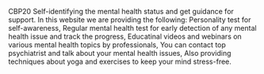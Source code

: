 CBP20
Self-identifying the mental health status and get guidance for support.
In this website we are providing the following:
Personality test for self-awareness,
Regular mental health test for early detection of any mental health issue and track the progress,
Educatinal videos and webinars on various mental health topics by professionals,
You can contact top psychiatrist and talk about your mental health issues,
Also providing techniques about yoga and exercises to keep your mind stress-free.
